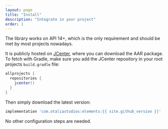 ```yaml
---
layout: page
title: "Install"
description: "Integrate in your project"
order: 1
---
```


The library works on API 14+, which is the only requirement and should be met by most projects nowadays.

It is publicly hosted on [JCenter](https://bintray.com/natario/android/Elements), where you
can download the AAR package. To fetch with Gradle, make sure you add the JCenter repository in your root projects `build.gradle` file:

```groovy
allprojects {
  repositories {
    jcenter()
  }
}
```

Then simply download the latest version:

```groovy
implementation 'com.otaliastudios:elements:{{ site.github_version }}'
```

No other configuration steps are needed.